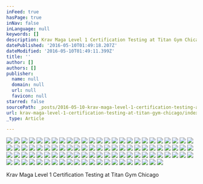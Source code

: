 ```yaml
---
inFeed: true
hasPage: true
inNav: false
inLanguage: null
keywords: []
description: Krav Maga Level 1 Certification Testing at Titan Gym Chicago
datePublished: '2016-05-10T01:49:18.207Z'
dateModified: '2016-05-10T01:49:11.399Z'
title: ''
author: []
authors: []
publisher:
  name: null
  domain: null
  url: null
  favicon: null
starred: false
sourcePath: _posts/2016-05-10-krav-maga-level-1-certification-testing-at-titan-gym-chicago.md
url: krav-maga-level-1-certification-testing-at-titan-gym-chicago/index.html
_type: Article

---
```

![](https://the-grid-user-content.s3-us-west-2.amazonaws.com/e4546d82-9a46-4e6a-ba9d-5da3558e719f.jpg)
![](https://the-grid-user-content.s3-us-west-2.amazonaws.com/e64a1519-568d-43f6-8cbf-fb983ae3949b.jpg)
![](https://the-grid-user-content.s3-us-west-2.amazonaws.com/a5d7d62d-08b9-4d4d-bbae-579030b4f87f.jpg)
![](https://the-grid-user-content.s3-us-west-2.amazonaws.com/2614b7d0-27f1-4e31-8308-6a7d014c5361.jpg)
![](https://the-grid-user-content.s3-us-west-2.amazonaws.com/2c8a9dfb-dd4e-4f70-a197-0c5783513244.jpg)
![](https://the-grid-user-content.s3-us-west-2.amazonaws.com/9b4deb94-be8a-4949-accc-91a8c23105e5.jpg)
![](https://the-grid-user-content.s3-us-west-2.amazonaws.com/536b592a-688a-4e54-892d-1403f7247b75.jpg)
![](https://the-grid-user-content.s3-us-west-2.amazonaws.com/35bc9e70-142c-4c0a-8fbf-a23e06b885eb.jpg)
![](https://the-grid-user-content.s3-us-west-2.amazonaws.com/1278463f-43b1-41ba-9b46-0ea7da3e118d.jpg)
![](https://the-grid-user-content.s3-us-west-2.amazonaws.com/b29f458f-c077-4499-a3e2-c06d2df2fb96.jpg)
![](https://the-grid-user-content.s3-us-west-2.amazonaws.com/bbc9757b-a03a-4828-b7fd-42e601b8cd9d.jpg)
![](https://the-grid-user-content.s3-us-west-2.amazonaws.com/989ee60e-f3f7-436e-b4e3-7e2060f54654.jpg)
![](https://the-grid-user-content.s3-us-west-2.amazonaws.com/834035a0-a4c5-4718-b255-d79c8ff922f2.jpg)
![](https://the-grid-user-content.s3-us-west-2.amazonaws.com/17b3f28d-f6ab-4633-8ef4-d5a0eb85d4c9.jpg)
![](https://the-grid-user-content.s3-us-west-2.amazonaws.com/39d98a08-45ef-4336-a440-deaf62c84ff6.jpg)
![](https://the-grid-user-content.s3-us-west-2.amazonaws.com/ef69a1a7-21cb-4518-aafd-bac159284e6b.jpg)
![](https://the-grid-user-content.s3-us-west-2.amazonaws.com/bf9812a4-5351-4c39-be58-124461b5dddc.jpg)
![](https://the-grid-user-content.s3-us-west-2.amazonaws.com/4dc01463-cde7-4a5f-a563-28619f4e12b9.jpg)
![](https://the-grid-user-content.s3-us-west-2.amazonaws.com/5223bd98-22e6-46d4-9c8e-b01e215a6365.jpg)
![](https://the-grid-user-content.s3-us-west-2.amazonaws.com/c68c3154-fcf2-42b1-921b-da6517c731d1.jpg)
![](https://the-grid-user-content.s3-us-west-2.amazonaws.com/bb60834e-0302-47a4-90c7-b97fdb87d37f.jpg)
![](https://the-grid-user-content.s3-us-west-2.amazonaws.com/1df5af4c-c0c1-4e78-8333-b387c58bb64a.jpg)
![](https://the-grid-user-content.s3-us-west-2.amazonaws.com/1c79bf1c-68fd-45c0-ad95-8aab212ba7ed.jpg)
![](https://the-grid-user-content.s3-us-west-2.amazonaws.com/7fb20c15-9a3e-42e5-a680-23167664067c.jpg)
![](https://the-grid-user-content.s3-us-west-2.amazonaws.com/6a96d90f-f0fc-4e49-ba1f-c39a386a77da.jpg)
![](https://the-grid-user-content.s3-us-west-2.amazonaws.com/9f49a34c-7acc-4794-85e9-6dc7ad52e85c.jpg)
![](https://the-grid-user-content.s3-us-west-2.amazonaws.com/51ef8eae-56a8-4650-994b-f604d715aa2c.jpg)
![](https://the-grid-user-content.s3-us-west-2.amazonaws.com/4436d257-69bd-4af3-8053-b837b077ef6e.jpg)
![](https://the-grid-user-content.s3-us-west-2.amazonaws.com/824c04f0-bb1d-4f31-a6bc-7c0f63aec2c9.jpg)
![](https://the-grid-user-content.s3-us-west-2.amazonaws.com/c5a5d218-201b-43db-9885-8725741f6a0d.jpg)
![](https://the-grid-user-content.s3-us-west-2.amazonaws.com/abcaac6d-1081-49e7-abaf-b35657b6797c.jpg)
![](https://the-grid-user-content.s3-us-west-2.amazonaws.com/75f6fbe6-02d9-4233-883d-de4317ac8249.jpg)
![](https://the-grid-user-content.s3-us-west-2.amazonaws.com/395e21c2-9996-494a-8575-a4db941c77f8.jpg)
![](https://the-grid-user-content.s3-us-west-2.amazonaws.com/b821656e-0331-4dad-be18-77250fb407cf.jpg)
![](https://the-grid-user-content.s3-us-west-2.amazonaws.com/e1b21b6e-6057-4da8-a774-8b355b69e065.jpg)
![](https://the-grid-user-content.s3-us-west-2.amazonaws.com/78f38b10-69f4-44ab-88e3-67a6f31da40d.jpg)
![](https://the-grid-user-content.s3-us-west-2.amazonaws.com/30c887fe-fd05-4f4e-b33d-751290fa2d63.jpg)
![](https://the-grid-user-content.s3-us-west-2.amazonaws.com/a1bf1097-febc-4f30-b2d8-2a895bdb51e1.jpg)
![](https://the-grid-user-content.s3-us-west-2.amazonaws.com/f3675b66-83d4-4897-b1ed-5ca06735e75d.jpg)
![](https://the-grid-user-content.s3-us-west-2.amazonaws.com/1d35a6bb-784b-4cf7-9c74-40540a63b799.jpg)
![](https://the-grid-user-content.s3-us-west-2.amazonaws.com/675fdbd3-cea4-4d36-8d3f-29ca800edf9a.jpg)
![](https://the-grid-user-content.s3-us-west-2.amazonaws.com/61d0d426-23e5-4c7b-92d0-e872edc063b3.jpg)
![](https://the-grid-user-content.s3-us-west-2.amazonaws.com/251e72c5-9177-4783-affc-6e4392b8c7b4.jpg)
![](https://the-grid-user-content.s3-us-west-2.amazonaws.com/1c6df9f4-d40f-498a-96f7-06d907a81867.jpg)
![](https://the-grid-user-content.s3-us-west-2.amazonaws.com/47e42c56-c4a5-414b-bb7e-f74557b13e0f.jpg)
![](https://the-grid-user-content.s3-us-west-2.amazonaws.com/6b8c1d84-3be7-42fc-b6f9-a0ebe0336a88.jpg)
![](https://the-grid-user-content.s3-us-west-2.amazonaws.com/17ad3b25-18b2-480c-8b4f-9e999485e558.jpg)
![](https://the-grid-user-content.s3-us-west-2.amazonaws.com/94d1d045-b792-44a0-b360-09533aed1957.jpg)
![](https://the-grid-user-content.s3-us-west-2.amazonaws.com/b446c959-23e5-4d98-bba8-0988138caebb.jpg)
![](https://the-grid-user-content.s3-us-west-2.amazonaws.com/f18f499f-e332-45d5-8182-ba8ccde1535e.jpg)
![](https://the-grid-user-content.s3-us-west-2.amazonaws.com/868bb04f-0243-4635-aaa9-7cfa1a5f52a1.jpg)
![](https://the-grid-user-content.s3-us-west-2.amazonaws.com/ad75ae36-3702-4887-aa44-574cfdcbbcba.jpg)
![](https://the-grid-user-content.s3-us-west-2.amazonaws.com/282fafa1-0448-49c1-828d-7773e0466913.jpg)
![](https://the-grid-user-content.s3-us-west-2.amazonaws.com/c9f08918-4eb0-4d47-868e-5167b1a7f910.jpg)
![](https://the-grid-user-content.s3-us-west-2.amazonaws.com/772a1e41-ff20-480b-b801-f242b831eac1.jpg)
![](https://the-grid-user-content.s3-us-west-2.amazonaws.com/37d37a5b-6720-4015-8e71-7bb459b5d948.jpg)
![](https://the-grid-user-content.s3-us-west-2.amazonaws.com/6bff035b-5768-4692-a26a-fa62458df423.jpg)
![](https://the-grid-user-content.s3-us-west-2.amazonaws.com/6b2550a7-3725-46c3-b047-c13ef26c53e1.jpg)
![](https://the-grid-user-content.s3-us-west-2.amazonaws.com/1fffe29f-ced9-41cb-a4ae-d6a28c4ca44f.jpg)
![](https://the-grid-user-content.s3-us-west-2.amazonaws.com/c47f37b6-0264-44b8-9211-b9c051bc322f.jpg)
![](https://the-grid-user-content.s3-us-west-2.amazonaws.com/9355bb21-c6ab-4917-9179-9738ef2d155f.jpg)
![](https://the-grid-user-content.s3-us-west-2.amazonaws.com/e638c41c-9b59-4fe8-98b0-ed1476e89e07.jpg)
![](https://the-grid-user-content.s3-us-west-2.amazonaws.com/4b9766bd-ba82-40f6-b059-d297dd09d5d9.jpg)
![](https://the-grid-user-content.s3-us-west-2.amazonaws.com/90a061c0-261d-4a38-a67b-1abf51af078e.jpg)
![](https://the-grid-user-content.s3-us-west-2.amazonaws.com/c87f75ae-7df4-44bb-a78e-99060f4a1223.jpg)
![](https://the-grid-user-content.s3-us-west-2.amazonaws.com/d9682b3a-af4d-4cea-832a-b42f9878858c.jpg)
![](https://the-grid-user-content.s3-us-west-2.amazonaws.com/41b8e79a-f4cb-4f97-acd3-496074613768.jpg)
![](https://the-grid-user-content.s3-us-west-2.amazonaws.com/9f26f3e3-60fa-4ab3-ab2d-db7c7cdba138.jpg)
![](https://the-grid-user-content.s3-us-west-2.amazonaws.com/f4ba4abf-9344-483e-93ee-7cf469da0f96.jpg)
![](https://the-grid-user-content.s3-us-west-2.amazonaws.com/8f021a2f-77b9-4ce6-a3b4-dc0223efa208.jpg)
![](https://the-grid-user-content.s3-us-west-2.amazonaws.com/93ef1e9d-ce49-4d89-9ff7-43cf7a5dfbab.jpg)
![](https://the-grid-user-content.s3-us-west-2.amazonaws.com/df901a18-24e7-4f9c-9714-5bcbd77aa6c8.jpg)
![](https://the-grid-user-content.s3-us-west-2.amazonaws.com/8fa84ff1-37ca-4571-92fa-e6f7dac58996.jpg)
![](https://the-grid-user-content.s3-us-west-2.amazonaws.com/aec678e7-00e2-4ba1-95d6-b7b6e1a68676.jpg)
![](https://the-grid-user-content.s3-us-west-2.amazonaws.com/67fa3957-87ab-4f39-957a-71d7c16e5fa1.jpg)
![](https://the-grid-user-content.s3-us-west-2.amazonaws.com/3481772f-3f71-43f3-ac4a-01cbcf15dd8d.jpg)
![](https://the-grid-user-content.s3-us-west-2.amazonaws.com/9287b9da-77e3-412b-aec5-d2d69e567836.jpg)
![](https://the-grid-user-content.s3-us-west-2.amazonaws.com/5b3b0dd3-0f87-4bc7-8024-542222455956.jpg)
![](https://the-grid-user-content.s3-us-west-2.amazonaws.com/2156c7af-d338-4a33-a3e5-b215ef9ac500.jpg)
![](https://the-grid-user-content.s3-us-west-2.amazonaws.com/685f06ce-d024-4f41-8cf5-7fd14fbfb0e7.jpg)
![](https://the-grid-user-content.s3-us-west-2.amazonaws.com/bdae7ec0-223d-4817-9633-c6ef56695e9d.jpg)
![](https://the-grid-user-content.s3-us-west-2.amazonaws.com/85373b3b-9491-405d-86be-ada604b7022d.jpg)
![](https://the-grid-user-content.s3-us-west-2.amazonaws.com/8ca318a8-6f2f-4924-9a57-0f06b98bb30a.jpg)
![](https://the-grid-user-content.s3-us-west-2.amazonaws.com/fca16151-fc37-4925-957c-22eaf37192cb.jpg)
![](https://the-grid-user-content.s3-us-west-2.amazonaws.com/59d78330-f989-44a7-acb7-a91448e06987.jpg)
![](https://the-grid-user-content.s3-us-west-2.amazonaws.com/768e7658-55ad-440c-b8ca-0df89c787125.jpg)
![](https://the-grid-user-content.s3-us-west-2.amazonaws.com/c5c37d30-f75a-4aba-9b22-fc29ad70ae5c.jpg)
![](https://the-grid-user-content.s3-us-west-2.amazonaws.com/f02cc99c-c034-4ccb-9a8a-d70168a492ea.jpg)
![](https://the-grid-user-content.s3-us-west-2.amazonaws.com/fe83fd2e-1d36-46a5-8265-085f58b34957.jpg)
![](https://the-grid-user-content.s3-us-west-2.amazonaws.com/30ed6159-5566-4ed3-9d72-4e0c369c2882.jpg)
![](https://the-grid-user-content.s3-us-west-2.amazonaws.com/0a1d0330-ee91-4941-bf62-807aa24a4004.jpg)
![](https://the-grid-user-content.s3-us-west-2.amazonaws.com/dda86ddd-20f4-4de2-9cf5-19730e2bc83a.jpg)
![](https://the-grid-user-content.s3-us-west-2.amazonaws.com/f697f677-32fa-48f3-8c0c-9a158f81109e.jpg)
![](https://the-grid-user-content.s3-us-west-2.amazonaws.com/84331038-583b-4c0d-93ee-a64607dc3d09.jpg)
![](https://the-grid-user-content.s3-us-west-2.amazonaws.com/58df9aab-30c7-4f85-9489-50ba5fa6a61d.jpg)
![](https://the-grid-user-content.s3-us-west-2.amazonaws.com/eac0fa7b-c99f-4843-8ef5-437c63ae6d4f.jpg)

Krav Maga Level 1 Certification Testing at Titan Gym Chicago